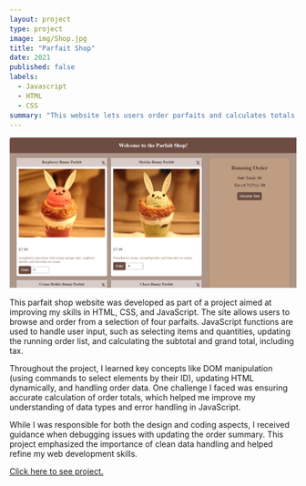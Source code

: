 ```yaml
---
layout: project
type: project
image: img/Shop.jpg
title: "Parfait Shop"
date: 2021
published: false
labels:
  - Javascript
  - HTML
  - CSS
summary: "This website lets users order parfaits and calculates totals."
---
```


<img class="img-fluid" src="../img/Parfait-Shop-Website.png">

This parfait shop website was developed as part of a project aimed at improving my skills in HTML, CSS, and JavaScript. The site allows users to browse and order from a selection of four parfaits. JavaScript functions are used to handle user input, such as selecting items and quantities, updating the running order list, and calculating the subtotal and grand total, including tax.

Throughout the project, I learned key concepts like DOM manipulation (using commands to select elements by their ID), updating HTML dynamically, and handling order data. One challenge I faced was ensuring accurate calculation of order totals, which helped me improve my understanding of data types and error handling in JavaScript.

While I was responsible for both the design and coding aspects, I received guidance when debugging issues with updating the order summary. This project emphasized the importance of clean data handling and helped refine my web development skills.

[Click here to see project.](https://github.com/Kmiks/Parfait-Shop)
